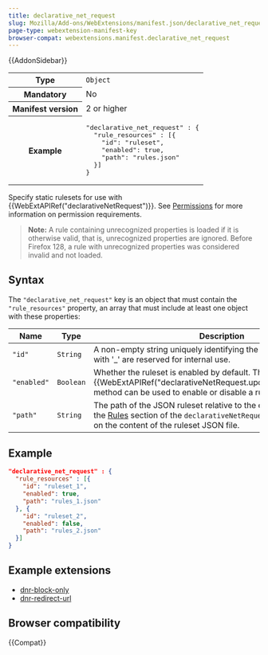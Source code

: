 ```yaml
---
title: declarative_net_request
slug: Mozilla/Add-ons/WebExtensions/manifest.json/declarative_net_request
page-type: webextension-manifest-key
browser-compat: webextensions.manifest.declarative_net_request
---
```


{{AddonSidebar}}

<table class="fullwidth-table standard-table">
  <tbody>
    <tr>
      <th scope="row">Type</th>
      <td><code>Object</code></td>
    </tr>
    <tr>
      <th scope="row">Mandatory</th>
      <td>No</td>
    </tr>
    <tr>
      <th scope="row">Manifest version</th>
      <td>2 or higher</td>
    </tr>
    <tr>
      <th scope="row">Example</th>
      <td>
        <pre class="brush: json">
"declarative_net_request" : {
  "rule_resources" : [{
    "id": "ruleset",
    "enabled": true,
    "path": "rules.json"
  }]
}</pre
        >
      </td>
    </tr>
  </tbody>
</table>

Specify static rulesets for use with {{WebExtAPIRef("declarativeNetRequest")}}. See <a href="/en-US/docs/Mozilla/Add-ons/WebExtensions/API/declarativeNetRequest#permissions">Permissions</a> for more information on permission requirements.

> **Note:** A rule containing unrecognized properties is loaded if it is otherwise valid, that is, unrecognized properties are ignored. Before Firefox 128, a rule with unrecognized properties was considered invalid and not loaded.

## Syntax

The `"declarative_net_request"` key is an object that must contain the `"rule_resources"` property, an array that must include at least one object with these properties:

<table class="fullwidth-table standard-table">
  <thead>
    <tr>
      <th scope="col">Name</th>
      <th scope="col">Type</th>
      <th scope="col">Description</th>
    </tr>
  </thead>
  <tbody>
    <tr>
      <td><code>"id"</code></td>
      <td><code>String</code></td>
      <td>A non-empty string uniquely identifying the ruleset. IDs beginning with '_' are reserved for internal use.</td>
    </tr>
    <tr>
      <td><code>"enabled"</code></td>
      <td><code>Boolean</code></td>
      <td>Whether the ruleset is enabled by default. The {{WebExtAPIRef("declarativeNetRequest.updateEnabledRulesets")}} method can be used to enable or disable a ruleset at runtime.</td>
    </tr>
    <tr>
      <td><code>"path"</code></td>
      <td><code>String</code></td>
      <td>The path of the JSON ruleset relative to the extension directory. See the <a href="/en-US/docs/Mozilla/Add-ons/WebExtensions/API/declarativeNetRequest#rules">Rules</a> section of the <code>declarativeNetRequest</code> API for information on the content of the ruleset JSON file.</td>
    </tr>
  </tbody>
</table>

## Example

```json
"declarative_net_request" : {
  "rule_resources" : [{
    "id": "ruleset_1",
    "enabled": true,
    "path": "rules_1.json"
  }, {
    "id": "ruleset_2",
    "enabled": false,
    "path": "rules_2.json"
  }]
}
```

## Example extensions

<!-- Ideally we'd use the WebExtExamples template, but examples are not categorized by manifest keys yet - https://github.com/mdn/webextensions-examples/issues/524 -->

- [dnr-block-only](https://github.com/mdn/webextensions-examples/tree/main/dnr-block-only)
- [dnr-redirect-url](https://github.com/mdn/webextensions-examples/tree/main/dnr-redirect-url)

## Browser compatibility

{{Compat}}
